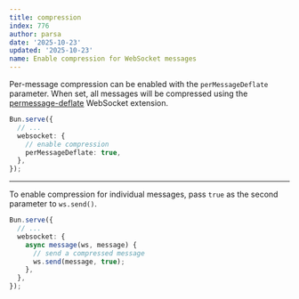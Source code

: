 ```yaml
---
title: compression
index: 776
author: parsa
date: '2025-10-23'
updated: '2025-10-23'
name: Enable compression for WebSocket messages
---
```


Per-message compression can be enabled with the `perMessageDeflate` parameter. When set, all messages will be compressed using the [permessage-deflate](https://tools.ietf.org/html/rfc7692) WebSocket extension.

```ts
Bun.serve({
  // ...
  websocket: {
    // enable compression
    perMessageDeflate: true,
  },
});
```

---

To enable compression for individual messages, pass `true` as the second parameter to `ws.send()`.

```ts
Bun.serve({
  // ...
  websocket: {
    async message(ws, message) {
      // send a compressed message
      ws.send(message, true);
    },
  },
});
```
